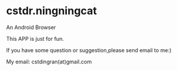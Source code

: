 cstdr.ningningcat
=================

An Android Browser

This APP is just for fun.

If you have some question or suggestion,please send email to me:)

My email: cstdingran(at)gmail.com
